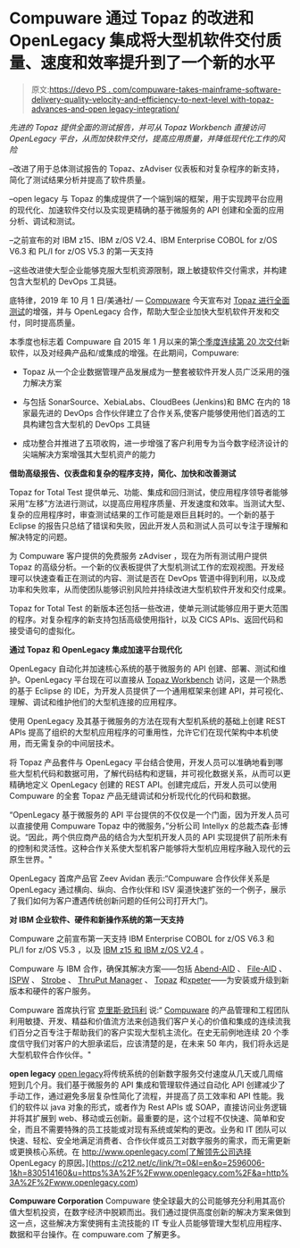 # Compuware 通过 Topaz 的改进和 OpenLegacy 集成将大型机软件交付质量、速度和效率提升到了一个新的水平

> 原文:[https://devo PS . com/compuware-takes-mainframe-software-delivery-quality-velocity-and-efficiency-to-next-level with-topaz-advances-and-open legacy-integration/](https://devops.com/compuware-takes-mainframe-software-delivery-quality-velocity-and-efficiency-to-the-next-level-with-topaz-advancements-and-openlegacy-integration/)

*先进的 Topaz 提供全面的测试报告，并可从 Topaz Workbench 直接访问 OpenLegacy 平台，从而加快软件交付，提高应用质量，并降低现代化工作的风险*

–改进了用于总体测试报告的 Topaz、zAdviser 仪表板和对复杂程序的新支持，简化了测试结果分析并提高了软件质量。

–open legacy 与 Topaz 的集成提供了一个端到端的框架，用于实现跨平台应用的现代化、加速软件交付以及实现更精确的基于微服务的 API 创建和全面的应用分析、调试和测试。

–之前宣布的对 IBM z15、IBM z/OS V2.4、IBM Enterprise COBOL for z/OS V6.3 和 PL/I for z/OS V5.3 的第一天支持

–这些改进使大型企业能够克服大型机资源限制，跟上敏捷软件交付需求，并构建包含大型机的 DevOps 工具链。

底特律，2019 年 10 月 1 日/美通社/ — [Compuware](https://c212.net/c/link/?t=0&l=en&o=2596006-1&h=3417598457&u=https%3A%2F%2Fwww.compuware.com%2F&a=Compuware) 今天宣布对 [Topaz 进行全面测试](https://c212.net/c/link/?t=0&l=en&o=2596006-1&h=4291398413&u=https%3A%2F%2Fwww.compuware.com%2Ftopaz-for-total-test-automation%2F&a=Topaz+for+Total+Test)的增强，并与 OpenLegacy 合作，帮助大型企业加快大型机软件开发和交付，同时提高质量。

本季度也标志着 Compuware 自 2015 年 1 月以来的第[个季度连续第 20 次交付](https://c212.net/c/link/?t=0&l=en&o=2596006-1&h=3834128938&u=https%3A%2F%2Fwww.compuware.com%2Flaunch-announcements%2F&a=20th+consecutive+delivery)新软件，以及对经典产品和/或集成的增强。在此期间，Compuware:

*   Topaz 从一个企业数据管理产品发展成为一整套被软件开发人员广泛采用的强力解决方案

*   与包括 SonarSource、XebiaLabs、CloudBees (Jenkins)和 BMC 在内的 18 家最先进的 DevOps 合作伙伴建立了合作关系,使客户能够使用他们首选的工具构建包含大型机的 DevOps 工具链

*   成功整合并推进了五项收购，进一步增强了客户利用专为当今数字经济设计的尖端解决方案增强其大型机资产的能力

**借助高级报告、仪表盘和复杂的程序支持，简化、加快和改善测试**

Topaz for Total Test 提供单元、功能、集成和回归测试，使应用程序领导者能够采用“左移”方法进行测试，以提高应用程序质量、开发速度和效率。当测试大型、复杂的应用程序时，审查测试结果的工作可能是艰巨且耗时的。一个新的基于 Eclipse 的报告只总结了错误和失败，因此开发人员和测试人员可以专注于理解和解决特定的问题。

为 Compuware 客户提供的免费服务 zAdviser ，现在为所有测试用户提供 Topaz 的高级分析。一个新的仪表板提供了大型机测试工作的宏观视图。开发经理可以快速查看正在测试的内容、测试是否在 DevOps 管道中得到利用，以及成功率和失败率，从而使团队能够识别风险并持续改进大型机软件开发和交付成果。

Topaz for Total Test 的新版本还包括一些改进，使单元测试能够应用于更大范围的程序。对复杂程序的新支持包括高级使用指针，以及 CICS APIs、返回代码和接受语句的虚拟化。

**通过 Topaz 和 OpenLegacy 集成加速平台现代化**

OpenLegacy 自动化并加速核心系统的基于微服务的 API 创建、部署、测试和维护。OpenLegacy 平台现在可以直接从 [Topaz Workbench](https://c212.net/c/link/?t=0&l=en&o=2596006-1&h=839650475&u=https%3A%2F%2Fwww.compuware.com%2Fworkbench-mainframe-modernization%2F&a=Topaz+Workbench) 访问，这是一个熟悉的基于 Eclipse 的 IDE，为开发人员提供了一个通用框架来创建 API，并可视化、理解、调试和维护他们的大型机连接的应用程序。

使用 OpenLegacy 及其基于微服务的方法在现有大型机系统的基础上创建 REST APIs 提高了组织的大型机应用程序的可重用性，允许它们在现代架构中本机使用，而无需复杂的中间层技术。

将 Topaz 产品套件与 OpenLegacy 平台结合使用，开发人员可以准确地看到哪些大型机代码和数据可用，了解代码结构和逻辑，并可视化数据关系，从而可以更精确地定义 OpenLegacy 创建的 REST API。创建完成后，开发人员可以使用 Compuware 的全套 Topaz 产品无缝调试和分析现代化的代码和数据。

“OpenLegacy 基于微服务的 API 平台提供的不仅仅是一个门面，因为开发人员可以直接使用 Compuware Topaz 中的微服务，”分析公司 Intellyx 的总裁杰森·彭博说。“因此，两个供应商产品的结合为大型机开发人员的 API 实现提供了前所未有的控制和灵活性。这种合作关系使大型机客户能够将大型机应用程序融入现代的云原生世界。"

OpenLegacy 首席产品官 Zeev Avidan 表示:“Compuware 合作伙伴关系是 OpenLegacy 通过横向、纵向、合作伙伴和 ISV 渠道快速扩张的一个例子，展示了我们如何为客户遭遇传统创新问题的任何公司打开大门。

**对 IBM 企业软件、硬件和新操作系统的第一天支持**

Compuware 之前宣布第一天支持 IBM Enterprise COBOL for z/OS V6.3 和 PL/I for z/OS V5.3 ，以及 [IBM z15 和 IBM z/OS V2.4](https://c212.net/c/link/?t=0&l=en&o=2596006-1&h=2805649789&u=https%3A%2F%2Fresources.compuware.com%2Fday1_z15-ibm-zos-v2_4&a=IBM+z15+and+IBM+z%2FOS+V2.4) 。

Compuware 与 IBM 合作，确保其解决方案——包括 [Abend-AID](https://c212.net/c/link/?t=0&l=en&o=2596006-1&h=1790227553&u=https%3A%2F%2Fcompuware.com%2Fabend-aid-fault-management%2F&a=Abend-AID) 、 [File-AID](https://c212.net/c/link/?t=0&l=en&o=2596006-1&h=2367415526&u=https%3A%2F%2Fcompuware.com%2Ffile-aid-data-management%2F&a=File-AID) 、 [ISPW](https://c212.net/c/link/?t=0&l=en&o=2596006-1&h=2797771098&u=https%3A%2F%2Fwww.compuware.com%2Fispw-source-code-management%2F&a=ISPW) 、 [Strobe](https://c212.net/c/link/?t=0&l=en&o=2596006-1&h=2986742087&u=https%3A%2F%2Fcompuware.com%2Fstrobe-mainframe-performance-monitoring%2F&a=Strobe) 、 [ThruPut Manager](https://c212.net/c/link/?t=0&l=en&o=2596006-1&h=304265607&u=https%3A%2F%2Fwww.compuware.com%2Fthruputmanager-batch-automation%2F&a=ThruPut+Manager) 、 [Topaz](https://c212.net/c/link/?t=0&l=en&o=2596006-1&h=1491983472&u=https%3A%2F%2Fcompuware.com%2Ftopaz-modern-mainframe-development-testing%2F&a=Topaz) 和[xpeter](https://c212.net/c/link/?t=0&l=en&o=2596006-1&h=4085573779&u=https%3A%2F%2Fcompuware.com%2Fxpediter-mainframe-debugging-tools%2F&a=Xpediter)——为安装或升级到新版本和硬件的客户服务。

Compuware 首席执行官 [克里斯·欧玛利](https://c212.net/c/link/?t=0&l=en&o=2596006-1&h=2077664530&u=https%3A%2F%2Fwww.linkedin.com%2Fin%2Fchristophertomalley%2F&a=Chris+O%27Malley) 说:“ [Compuware](https://c212.net/c/link/?t=0&l=en&o=2596006-1&h=1876704381&u=https%3A%2F%2Fwww.linkedin.com%2Fcompany%2F1976%2F&a=Compuware) 的产品管理和工程团队利用敏捷、开发、精益和价值流方法来创造我们客户关心的价值和集成的连续流我们百分之百专注于帮助我们的客户实现大型机主流化。在史无前例地连续 20 个季度信守我们对客户的大胆承诺后，应该清楚的是，在未来 50 年内，我们将永远是大型机软件合作伙伴。"

**open legacy** [open legacy](https://c212.net/c/link/?t=0&l=en&o=2596006-1&h=1275037521&u=https%3A%2F%2Fwww.openlegacy.com%2F&a=OpenLegacy)将传统系统的创新数字服务交付速度从几天或几周缩短到几个月。我们基于微服务的 API 集成和管理软件通过自动化 API 创建减少了手动工作，通过避免多层复杂性简化了流程，并提高了员工效率和 API 性能。我们的软件以 java 对象的形式，或者作为 Rest APIs 或 SOAP，直接访问业务逻辑并将其扩展到 web、移动或云创新。最重要的是，这个过程不仅快速、简单和安全，而且不需要特殊的员工技能或对现有系统或架构的更改。业务和 IT 团队可以快速、轻松、安全地满足消费者、合作伙伴或员工对数字服务的需求，而无需更新或更换核心系统。在 http://www.openlegacy.com[了解领先公司选择 OpenLegacy 的原因。](https://c212.net/c/link/?t=0&l=en&o=2596006-1&h=830514160&u=https%3A%2F%2Fwww.openlegacy.com%2F&a=http%3A%2F%2Fwww.openlegacy.com)

**Compuware Corporation** Compuware 使全球最大的公司能够充分利用其高价值大型机投资，在数字经济中脱颖而出。我们通过提供高度创新的解决方案来做到这一点，这些解决方案使拥有主流技能的 IT 专业人员能够管理大型机应用程序、数据和平台操作。在 compuware.com 了解更多。